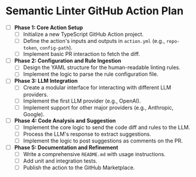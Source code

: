 # Semantic Linter GitHub Action Plan

- [ ] **Phase 1: Core Action Setup**
  - [ ] Initialize a new TypeScript GitHub Action project.
  - [ ] Define the action's inputs and outputs in `action.yml` (e.g., `repo-token`, `config-path`).
  - [ ] Implement basic PR interaction to fetch the diff.

- [ ] **Phase 2: Configuration and Rule Ingestion**
  - [ ] Design the YAML structure for the human-readable linting rules.
  - [ ] Implement the logic to parse the rule configuration file.

- [ ] **Phase 3: LLM Integration**
  - [ ] Create a modular interface for interacting with different LLM providers.
  - [ ] Implement the first LLM provider (e.g., OpenAI).
  - [ ] Implement support for other major providers (e.g., Anthropic, Google).

- [ ] **Phase 4: Code Analysis and Suggestion**
  - [ ] Implement the core logic to send the code diff and rules to the LLM.
  - [ ] Process the LLM's response to extract suggestions.
  - [ ] Implement the logic to post suggestions as comments on the PR.

- [ ] **Phase 5: Documentation and Refinement**
  - [ ] Write a comprehensive `README.md` with usage instructions.
  - [ ] Add unit and integration tests.
  - [ ] Publish the action to the GitHub Marketplace.